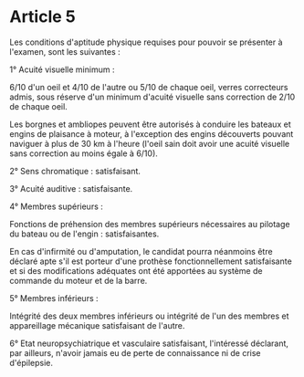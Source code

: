 # Article 5

Les conditions d'aptitude physique requises pour pouvoir se présenter à l'examen, sont les suivantes :

1° Acuité visuelle minimum :

6/10 d'un oeil et 4/10 de l'autre ou 5/10 de chaque oeil, verres correcteurs admis, sous réserve d'un minimum d'acuité visuelle sans correction de 2/10 de chaque oeil.

Les borgnes et ambliopes peuvent être autorisés à conduire les bateaux et engins de plaisance à moteur, à l'exception des engins découverts pouvant naviguer à plus de 30 km à l'heure (l'oeil sain doit avoir une acuité visuelle sans correction au moins égale à 6/10).

2° Sens chromatique : satisfaisant.

3° Acuité auditive : satisfaisante.

4° Membres supérieurs :

Fonctions de préhension des membres supérieurs nécessaires au pilotage du bateau ou de l'engin : satisfaisantes.

En cas d'infirmité ou d'amputation, le candidat pourra néanmoins être déclaré apte s'il est porteur d'une prothèse fonctionnellement satisfaisante et si des modifications adéquates ont été apportées au système de commande du moteur et de la barre.

5° Membres inférieurs :

Intégrité des deux membres inférieurs ou intégrité de l'un des membres et appareillage mécanique satisfaisant de l'autre.

6° Etat neuropsychiatrique et vasculaire satisfaisant, l'intéressé déclarant, par ailleurs, n'avoir jamais eu de perte de connaissance ni de crise d'épilepsie.
